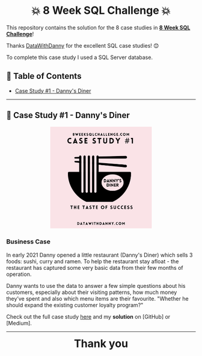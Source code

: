 # <h1 align="center" style="margin-top: 0px;">💥 8 Week SQL Challenge 💥

This repository contains the solution for the 8 case studies in **[8 Week SQL Challenge](https://8weeksqlchallenge.com)**!

Thanks [DataWithDanny](https://github.com/DataWithDanny) for the excellent SQL case studies! 😊 
  
  To complete this case study I used a SQL Server database.

## 🧾 Table of Contents
- [Case Study #1 - Danny's Diner](#-case-study-1---dannys-diner)

***

## 🍜 Case Study #1 - Danny's Diner 
<p align="center" style="margin-bottom: 0px !important;">
  <img src="https://github.com/hydaai/8-Week-SQL-Challenge/blob/f10e5dcec32ec30d879e353deea527c473181271/images/1.png" width="270" height="270">

### Business Case
In early 2021 Danny opened a little restaurant (Danny's Diner) which sells 3 foods: sushi, curry and ramen.
To help the restaurant stay afloat - the restaurant has captured some very basic data from their few months of operation.

Danny wants to use the data to answer a few simple questions about his customers, especially about their visiting patterns, how much money they’ve spent and also which menu items are their favourite.
  "Whether he should expand the existing customer loyalty program?"

Check out the full case study [here](https://8weeksqlchallenge.com/case-study-1/) and my **solution** on [GitHub] or [Medium].

***

<h1 align="center" style="margin-top: 0px;">Thank you

